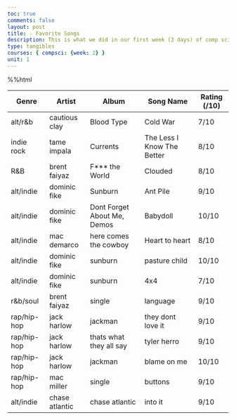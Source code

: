 ```yaml
---
toc: true
comments: false
layout: post
title: ☆ Favorite Songs
description: This is what we did in our first week (3 days) of comp sci
type: tangibles
courses: { compsci: {week: 2} }
unit: 1
---
```


%%html

<!-- Head contains information to Support the Document -->
<head>
    <!-- load jQuery and DataTables output style and scripts -->
    <link rel="stylesheet" type="text/css" href="https://cdn.datatables.net/1.13.4/css/jquery.dataTables.min.css">
    <script type="text/javascript" language="javascript" src="https://code.jquery.com/jquery-3.6.0.min.js"></script>
    <script>var define = null;</script>
    <script type="text/javascript" language="javascript" src="https://cdn.datatables.net/1.13.4/js/jquery.dataTables.min.js"></script>
</head>

<!-- Body contains the contents of the Document -->
<body>
    <table id="demo" class="table">
        <thead>
            <tr>
                <th>Genre</th>
                <th>Artist</th>
                <th>Album</th>
                <th>Song Name</th>
                <th>Rating (/10)</th>
            </tr>
        </thead>
        <tbody>
            <tr>
                <td>alt/r&b</td>
                <td>cautious clay</td>
                <td>Blood Type</td>
                <td>Cold War</td>
                <td>7/10</td>
            </tr>
            <tr>
                <td>indie rock</td>
                <td>tame impala</td>
                <td>Currents</td>
                <td>The Less I Know The Better</td>
                <td>8/10</td>
            </tr>
            <tr>
                <td>R&B</td>
                <td>brent faiyaz</td>
                <td>F*** the World</td>
                <td>Clouded</td>
                <td>8/10</td>
            </tr>
            <tr>
                <td>alt/indie</td>
                <td>dominic fike</td>
                <td>Sunburn</td>
                <td>Ant Pile</td>
                <td>9/10</td>
            </tr>
            <tr>
                <td>alt/indie</td>
                <td>dominic fike</td>
                <td>Dont Forget About Me, Demos</td>
                <td>Babydoll</td>
                <td>10/10</td>
            </tr>
            <tr>
                <td>alt/indie</td>
                <td>mac demarco</td>
                <td>here comes the cowboy</td>
                <td>Heart to heart</td>
                <td>8/10</td>
            </tr>
            <tr>
                <td>alt/indie</td>
                <td>dominic fike</td>
                <td>sunburn</td>
                <td>pasture child</td>
                <td>10/10</td>
            </tr>
            <tr>
                <td>alt/indie</td>
                <td>dominic fike</td>
                <td>sunburn</td>
                <td>4x4</td>
                <td>7/10</td>
            </tr>
            <tr>
                <td>r&b/soul</td>
                <td>brent faiyaz</td>
                <td>single</td>
                <td>language</td>
                <td>9/10</td>
            </tr>
            <tr>
                <td>rap/hip-hop</td>
                <td>jack harlow</td>
                <td>jackman</td>
                <td>they dont love it</td>
                <td>9/10</td>
            </tr>
            <tr>
                <td>rap/hip-hop</td>
                <td>jack harlow</td>
                <td>thats what they all say</td>
                <td>tyler herro</td>
                <td>9/10</td>
            </tr>
            <tr>
                <td>rap/hip-hop</td>
                <td>jack harlow</td>
                <td>jackman</td>
                <td>blame on me</td>
                <td>10/10</td>
            </tr>
            <tr>
                <td>rap/hip-hop</td>
                <td>mac miller</td>
                <td>single</td>
                <td>buttons</td>
                <td>9/10</td>
            </tr>
            <tr>
                <td>alt/indie</td>
                <td>chase atlantic</td>
                <td>chase atlantic</td>
                <td>into it</td>
                <td>9/10</td>
            </tr>
        </tbody>
    </table>
</body>

<!-- Script is used to embed executable code -->

<script>
    $("#demo").DataTable();
</script>
